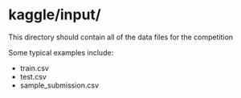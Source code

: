 # kaggle/input/

This directory should contain all of the data files for the competition

Some typical examples include:

- train.csv
- test.csv
- sample_submission.csv
